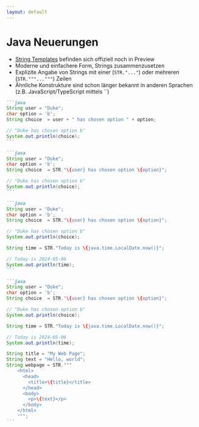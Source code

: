 ```yaml
---
layout: default
---
```


<Footer
    text="🎁 Objektorientierte Programmierung"
/>

# Java Neuerungen <SubHeading text="String Templates"/>

<div class="grid grid-cols-12 gap-6">
<div class="col-span-5">

- [String Templates](https://docs.oracle.com/en/java/javase/22/language/string-templates.html#GUID-CAEF15BD-C3D1-43D4-B38F-1615B0B1699D) befinden sich offiziell noch in Preview
- Moderne und einfachere Form, Strings zusammenzusetzen
- Explizite Angabe von Strings mit einer (`STR."..."`) oder mehreren (`STR."""..."""`) Zeilen
- Ähnliche Konstrukture sind schon länger bekannt in anderen Sprachen (z.B. JavaScript/TypeScript mittels ``)

</div>
<div class="col-span-7">

````md magic-move
```java
String user = "Duke";
char option = 'b';
String choice  = user + " has chosen option " + option;

// "Duke has chosen option b"
System.out.println(choice);
```

```java
String user = "Duke";
char option = 'b';
String choice  = STR."\{user} has chosen option \{option}";

// "Duke has chosen option b"
System.out.println(choice);
```

```java
String user = "Duke";
char option = 'b';
String choice  = STR."\{user} has chosen option \{option}";

// "Duke has chosen option b"
System.out.println(choice);

String time = STR."Today is \{java.time.LocalDate.now()}";

// Today is 2024-05-06
System.out.println(time);
```

```java
String user = "Duke";
char option = 'b';
String choice  = STR."\{user} has chosen option \{option}";

// "Duke has chosen option b"
System.out.println(choice);

String time = STR."Today is \{java.time.LocalDate.now()}";

// Today is 2024-05-06
System.out.println(time);

String title = "My Web Page";
String text = "Hello, world";
String webpage = STR."""
    <html>
      <head>
        <title>\{title}</title>
      </head>
      <body>
        <p>\{text}</p>
      </body>
    </html>
    """;
```
````

</div>
</div>

<PageNumber/>
